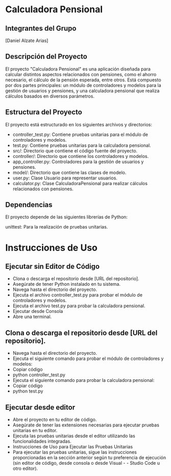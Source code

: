 # Calculadora Pensional

## Integrantes del Grupo
[Daniel Alzate Arias]

## Descripción del Proyecto

El proyecto "Calculadora Pensional" es una aplicación diseñada para calcular distintos aspectos relacionados con pensiones, como el ahorro necesario, el cálculo de la pensión esperada, entre otros. Está compuesto por dos partes principales: un módulo de controladores y modelos para la gestión de usuarios y pensiones, y una calculadora pensional que realiza cálculos basados en diversos parámetros.

## Estructura del Proyecto
El proyecto está estructurado en los siguientes archivos y directorios:

- controller_test.py: Contiene pruebas unitarias para el módulo de controladores y modelos.
- test.py: Contiene pruebas unitarias para la calculadora pensional.
- src/: Directorio que contiene el código fuente del proyecto.
- controller/: Directorio que contiene los controladores y modelos.
- app_controller.py: Controladores para la gestión de usuarios y pensiones.
- model/: Directorio que contiene las clases de modelo.
- user.py: Clase Usuario para representar usuarios.
- calculator.py: Clase CalculadoraPensional para realizar cálculos relacionados con pensiones.

## Dependencias
El proyecto depende de las siguientes librerías de Python:

unittest: Para la realización de pruebas unitarias.

# Instrucciones de Uso

## Ejecutar sin Editor de Código
- Clona o descarga el repositorio desde [URL del repositorio].
- Asegúrate de tener Python instalado en tu sistema.
- Navega hasta el directorio del proyecto.
- Ejecuta el archivo controller_test.py para probar el módulo de controladores y modelos.
- Ejecuta el archivo test.py para probar la calculadora pensional.
- Ejecutar desde Consola
- Abre una terminal.

## Clona o descarga el repositorio desde [URL del repositorio].
- Navega hasta el directorio del proyecto.
- Ejecuta el siguiente comando para probar el módulo de controladores y modelos:
- Copiar código
- python controller_test.py
- Ejecuta el siguiente comando para probar la calculadora pensional:
- Copiar código
- python test.py

## Ejecutar desde editor
- Abre el proyecto en tu editor de código.
- Asegúrate de tener las extensiones necesarias para ejecutar pruebas unitarias en tu editor.
- Ejecuta las pruebas unitarias desde el editor utilizando las funcionalidades integradas.
- Instrucciones de Uso para Ejecutar las Pruebas Unitarias
- Para ejecutar las pruebas unitarias, sigue las instrucciones proporcionadas en la sección anterior según tu preferencia de ejecución (sin editor de código, desde consola o desde Visual - - Studio Code u otro editor).
